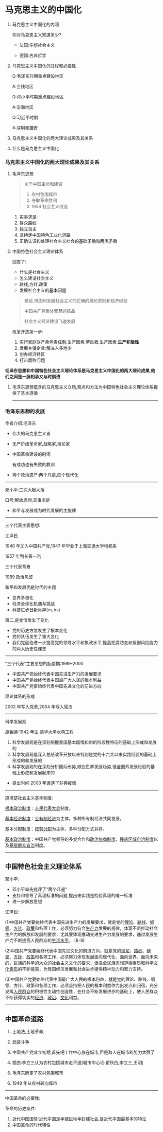 # 马克思主义的中国化

1. 马克思主义中国化的内涵

    你对马克思主义知道多少?

    - 法国:空想社会主义

    - 德国:古典哲学

    

2. 马克思主义中国化的过程和必要性

    Q:毛泽东时期重点建设地区

    A:三线地区

    Q:邓小平时期重点建设地区

    A:沿海地区

    Q:习近平时期

    A:深圳和雄安

3. 马克思主义中国化的两大理论成果及其关系
4. 什么是马克思主义中国化

### 马克思主义中国化的两大理论成果及其关系

1. 毛泽东思想

    >关于中国革命和建设
    >
    >1. 农村包围城市
    >2. 夺取革命胜利
    >3. 1956 社会主义改造

    1. 实事求是:
    2. 群众路线
    3. 独立自主
    4. 坚持走中国特色工业化道路
    5. 正确认识和处理社会主义社会的基础矛盾和两类矛盾

2. 中国特色社会主义理论体系

    回答了:

    -  什么是社会主义
    - 怎么建设社会主义
    - 路线,方针,政策
    - 发展社会主义的基本问题

    >建设,巩固和发展社会主义的正确的理论原则和经济经验
    >
    >中国共产党集体智慧的结晶
    >
    >社会主义经济建设飞速发展

    改革开放第一步:

    1. 实行家庭联产承包责任制,生产因素:劳动者,生产因素,**生产积极性**
    2. 发展乡镇企业:解决人多地少
    3. 创办经济特区
    4. 打击腐败问题

**毛泽东思想和中国特色社会主义理论体系是马克思主义中国化的两大理论成果,他们之间是一脉相承又与时俱进**

1. 毛泽东思想蕴含的马克思主义立场,观点和方法为中国特色社会主义理论体系提供了基本遵循

    ---

### 毛泽东思想的发展

作者介绍:毛泽东

- 伟大的马克思主义者

- 无产阶级革命家,战略家,理论家

- 中国革命建设的时间

    有成功也有失败的教训

- 两个政治遗产:两个凡是,四个现代化

---

邓小平:三次大起大落

口号:解放思想,实事求是

- 和平与发展成为时代发展的主旋律

---

三个代表主要思想:

江泽民

1946 年加入中国共产党,1947 年毕业于上海交通大学电机系

1957 年到长春一汽

三个代表背景

1989 政治风波

和平和发展仍是时代的主题

- 世界多极化
- 经济全球化机遇与挑战
- 科技进步日新月异(cs,bs)

第二,是党情发生了变化

- 党的历史方位发生了根本变化
- 党的队伍发生了重大变化
- 我们党面临进一步提高党的领导水平和执政水平,提高拒腐防变和抵御风险能力的两大历史性课堂

---

"三个代表"主要思想的酝酿期:1989-2000

- 中国共产党始终代表中国先进生产力的发展要求
- 中国共产党始终代表中国最广大人民的根本利益
- 中国共产党要始终代表中国先进文化的前进方向

理论体系的形成

2002 年写入党章,2004 年写入宪法

---

科学发展观

胡锦涛:1942 年生,清华大学水电工程

1. 科学发展观是在深刻把握我国基本国情和新的阶段性特征的基础上形成和发展的
2. 科学发展观是深入总结改革开放以来特别是党的十六大以来实践经验的基础上形成的和发展的
3. 科学发展观的在深刻分析国际形势,顺应世界发展趋势,借鉴国外发展经验的基础上形成和发展起来的

- 提出时间:2003 年遭遇了非典疫情

---

搞清楚社会主义基本制度:

[根本政治制度](https://baike.baidu.com/item/根本政治制度)：[人民代表大会](https://baike.baidu.com/item/人民代表大会)制度。

[基本经济制度](https://baike.baidu.com/item/基本经济制度)：[公有制经济](https://baike.baidu.com/item/公有制经济)为主体，多种所有制经济共同发展。

基本分配制度：[按劳分配](https://baike.baidu.com/item/按劳分配)为主体，多种分配方式并存。

[基本政治制度](https://baike.baidu.com/item/基本政治制度)：中国共产党领导的多党合作和[政治协商制度](https://baike.baidu.com/item/政治协商制度)、[民族区域自治制度](https://baike.baidu.com/item/民族区域自治制度)以及[基层群众自治](https://baike.baidu.com/item/基层群众自治)制度。

---

## 中国特色社会主义理论体系

邓小平:

- 邓小平率先批评了"两个凡是"
- 支持和领导了真理标准的问题,提出来实践是检验真理的唯一标准
- 进一步解放思想

江泽民:

(1)中国共产党要始终代表中国先进生产力的发展要求，就是党的[理论](https://baike.baidu.com/item/理论)、[路线](https://baike.baidu.com/item/路线)、[纲领](https://baike.baidu.com/item/纲领)、[方针](https://baike.baidu.com/item/方针)、[政策](https://baike.baidu.com/item/政策)和各项工作，必须努力符合[生产力](https://baike.baidu.com/item/生产力)发展的规律，体现不断推动社会生产力的解放和发展的要求，尤其要体现推动先进生产力发展的要求，通过发展生产力不断提高人民群众的[生活水平](https://baike.baidu.com/item/生活水平)。 [8-9] 

(2)中国共产党要始终代表中国先进文化的前进方向，就是党的[理论](https://baike.baidu.com/item/理论)、[路线](https://baike.baidu.com/item/路线)、[纲领](https://baike.baidu.com/item/纲领)、[方针](https://baike.baidu.com/item/方针)、[政策](https://baike.baidu.com/item/政策)和各项工作，必须努力体现发展面向现代化、面向世界、面向未来的，民族的科学的大众的社会主义文化的要求，促进全民族思想道德素质和科学[文化素质](https://baike.baidu.com/item/文化素质)的不断提高，为我国经济发展和社会进步提供精神动力和智力支持。

(3)中国共产党要始终代表中国最广大人民的根本利益，就是党的理论、路线、纲领、方针、政策和各项工作，必须坚持把人民的根本利益作为出发点和归宿，充分发挥[人民群众](https://baike.baidu.com/item/人民群众)的积极性主动性创造性，在社会不断发展进步的基础上，使人民群众不断获得切实的[经济](https://baike.baidu.com/item/经济)、[政治](https://baike.baidu.com/item/政治)、[文化](https://baike.baidu.com/item/文化)利益。



---

## 中国革命道路

1. 土地法,土地革命,

2. 武装斗争

3. 中国共产党成立初期,首先吧工作中心放在城市,但是敌人在城市的势力太强了
4. 插曲:李立三认为农村包围城市走不通(城市中心论:翟秋白,李立三,王明)
5. 毛泽东确定了农村包围城市
6. 1949 年从农村转向城市

---

中国革命的必要性:

革命的历史条件:

1. 近代中国国情:近代中国是半殖民地半封建社会,是近代中国最基本的特征
2. 中国革命的时代特性



